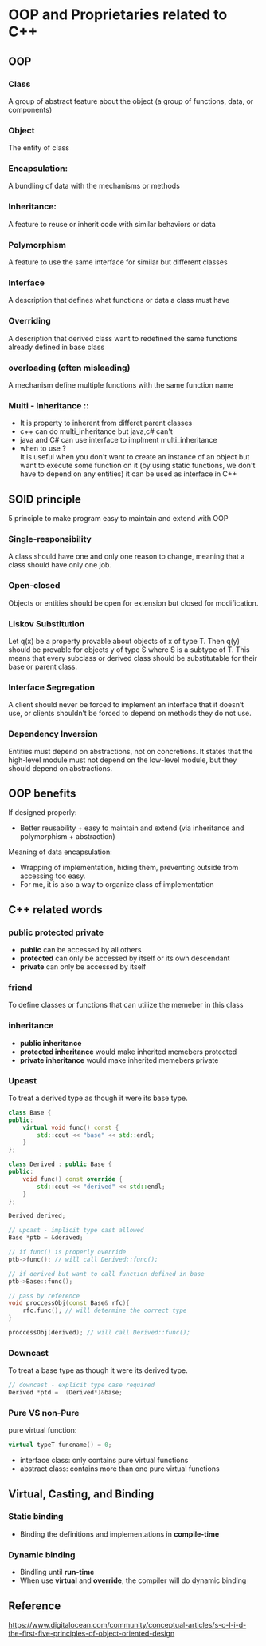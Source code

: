 
# OOP and Proprietaries related to C++

## OOP

### Class
A group of abstract feature about the object (a group of functions, data, or components)

### Object
The entity of class

### Encapsulation:
A bundling of data with the mechanisms or methods

### Inheritance:
A feature to reuse or inherit code with similar behaviors or data

### Polymorphism
A feature to use the same interface for similar but different classes

### Interface
A description that defines what functions or data a class must have

### Overriding
A description that derived class want to redefined the same functions already defined in base class

### overloading (often misleading)
A mechanism define multiple functions with the same function name

### Multi - Inheritance ::
- It is property to inherent from differet parent classes
- c++ can do multi_inheritance but java,c# can't
- java and C# can use interface to implment multi_inheritance
- when to use ? \
It is useful when you don't want to create an instance of an object but want to execute some function on it (by using static functions, we don't have to depend on any entities) it can be used as interface in C++

## SOID principle
5 principle to make program easy to maintain and extend with OOP

### Single-responsibility
A class should have one and only one reason to change, meaning that a class should have only one job.

### Open-closed
Objects or entities should be open for extension but closed for modification.

### Liskov Substitution
Let q(x) be a property provable about objects of x of type T. Then q(y) should be provable for objects y of type S where S is a subtype of T. This means that every subclass or derived class should be substitutable for their base or parent class.

### Interface Segregation
A client should never be forced to implement an interface that it doesn’t use, or clients shouldn’t be forced to depend on methods they do not use.

### Dependency Inversion
Entities must depend on abstractions, not on concretions. It states that the high-level module must not depend on the low-level module, but they should depend on abstractions.

## OOP benefits

If designed properly:
- Better reusability + easy to maintain and extend (via inheritance and polymorphism + abstraction)

Meaning of data encapsulation:
- Wrapping of implementation, hiding them, preventing outside from accessing too easy.
- For me, it is also a way to organize class of implementation

## C++ related words

### public protected private
- **public** can be accessed by all others
- **protected** can only be accessed by itself or its own descendant
- **private** can only be accessed by itself

### friend
To define classes or functions that can utilize the memeber in this class

### inheritance
- **public inheritance**
- **protected inheritance** would make inherited memebers protected
- **private inheritance** would make inherited memebers private

### Upcast
To treat a derived type as though it were its base type. 
```c++
class Base {
public:
    virtual void func() const {
        std::cout << "base" << std::endl;
    }
};

class Derived : public Base {
public:
    void func() const override {
        std::cout << "derived" << std::endl;
    }
};

Derived derived;

// upcast - implicit type cast allowed
Base *ptb = &derived;

// if func() is properly override
ptb->func(); // will call Derived::func();

// if derived but want to call function defined in base 
ptb->Base::func();

// pass by reference
void proccessObj(const Base& rfc){
    rfc.func(); // will determine the correct type
}

proccessObj(derived); // will call Derived::func();
```

### Downcast
To treat a base type as though it were its derived type. 
```c++
// downcast - explicit type case required 
Derived *ptd =  (Derived*)&base;
```

### Pure VS non-Pure
pure virtual function:
```c++
virtual typeT funcname() = 0;
```
- interface class: only contains pure virtual functions
- abstract class: contains more than one pure virtual functions

## Virtual, Casting, and Binding

### Static binding
- Binding the definitions and implementations in **compile-time**

### Dynamic binding
- Bindling until **run-time**
- When use **virtual** and **override**, the compiler will do dynamic binding

## Reference
https://www.digitalocean.com/community/conceptual-articles/s-o-l-i-d-the-first-five-principles-of-object-oriented-design

